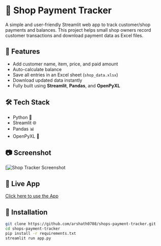 # 🧾 Shop Payment Tracker

A simple and user-friendly Streamlit web app to track customer/shop payments and balances. This project helps small shop owners record customer transactions and download payment data as Excel files.

## 🚀 Features

- Add customer name, item, price, and paid amount
- Auto-calculate balance
- Save all entries in an Excel sheet (`shop_data.xlsx`)
- Download updated data instantly
- Fully built using **Streamlit**, **Pandas**, and **OpenPyXL**

## 🛠️ Tech Stack

- Python 🐍
- Streamlit 🌐
- Pandas 📊
- OpenPyXL 📄

## 📷 Screenshot
[![Shop Tracker Screenshot](https://drive.google.com/file/d/19ahegNi7xrZ66KpQ8EVaIKuMOVltT-61/view?usp=drive_link)


## 🔗 Live App
[Click here to use the App](https://shops-payment-tracker-cc6cgvnwnjhthatien7e7t.streamlit.app/)
## 📁 Installation

```bash
git clone https://github.com/arshath0708/shops-payment-tracker.git
cd shops-payment-tracker
pip install -r requirements.txt
streamlit run app.py

